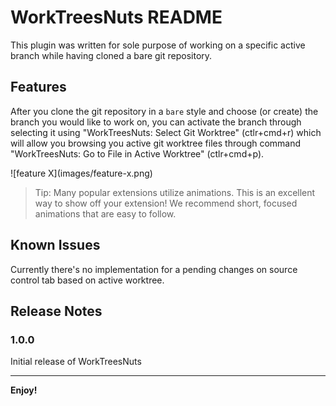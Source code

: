 # WorkTreesNuts README

This plugin was written for sole purpose of working on a specific active branch while having cloned a bare git repository.

## Features

After you clone the git repository in a `bare` style and choose (or create) the branch you would like to work on, you can activate the branch through selecting it using "WorkTreesNuts: Select Git Worktree" (ctlr+cmd+r) which will allow you browsing you active git worktree files through command "WorkTreesNuts: Go to File in Active Worktree" (ctlr+cmd+p). 

\!\[feature X\]\(images/feature-x.png\)

> Tip: Many popular extensions utilize animations. This is an excellent way to show off your extension! We recommend short, focused animations that are easy to follow.


## Known Issues

Currently there's no implementation for a pending changes on source control tab based on active worktree.

## Release Notes

### 1.0.0

Initial release of WorkTreesNuts

---

**Enjoy!**
